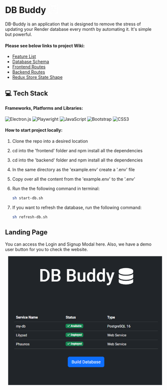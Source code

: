 <h1 style="display: flex; align-items: center;">
  DB Buddy
  <picture style="margin-left: 10px;">
    <source media="(prefers-color-scheme: dark)" srcset="/assets/images/db-white.png">
    <source media="(prefers-color-scheme: light)" srcset="/assets/images/db-black.png">
    <img src="/assets/images/db-white.png" alt="logo" height="30" width="30">
  </picture>
</h1>

DB-Buddy is an application that is designed to remove the stress of updating your Render database every month by automating it. It's simple but powerful.

#### Please see below links to project Wiki:

- [Feature List](https://github.com/dorianinc/Lilypad/wiki/Features-List)
- [Database Schema](https://github.com/dorianinc/01-AirBnB/wiki/Database-Schema)
- [Frontend Routes](https://github.com/dorianinc/Lilypad/wiki/Front-End-Routes)
- [Backend Routes](https://github.com/dorianinc/01-AirBnB/wiki/Back-End-Routes)
- [Redux Store State Shape](https://github.com/dorianinc/01-AirBnB/wiki/Redux-Store-Shape)

## 💻 Tech Stack

#### Frameworks, Platforms and Libraries:

![Electron.js](https://img.shields.io/badge/Electron-191970?style=for-the-badge&logo=Electron&logoColor=white)
![Playwright](https://img.shields.io/badge/Playwright-45ba4b?style=for-the-badge&logo=Playwright&logoColor=white)
![JavaScript](https://img.shields.io/badge/javascript-%23323330.svg?style=for-the-badge&logo=javascript&logoColor=%23F7DF1E)
![Bootstrap](https://img.shields.io/badge/bootstrap-%238511FA.svg?style=for-the-badge&logo=bootstrap&logoColor=white)
![CSS3](https://img.shields.io/badge/css3-%231572B6.svg?style=for-the-badge&logo=css3&logoColor=white)

#### How to start project locally:

1. Clone the repo into a desired location
2. cd into the 'frontend' folder and npm install all the dependencies
3. cd into the 'backend' folder and npm install all the dependencies
4. In the same directory as the 'example.env' create a '.env' file
5. Copy over all the content from the 'example.env' to the '.env'
6. Run the the following command in terminal:

   ```bash
   sh start-db.sh
   ```

7. If you want to refresh the database, run the following command:
   ```bash
   sh refresh-db.sh
   ```

## Landing Page

You can access the Login and Signup Modal here. Also, we have a demo user button for you to check the website.

<div style="text-align: center;">
    <picture style="margin-left: 10px;">
    <source media="(prefers-color-scheme: dark)" srcset="/assets/images/screenshot.png">
  <img src="/assets/images/screenshot.png" alt="homepage">
    <!-- <source media="(prefers-color-scheme: light)" srcset="/assets/images/db-black.png">
    <img src="/assets/images/db-white.png" alt="logo" height="30" width="30"> -->
  </picture>
</div>
